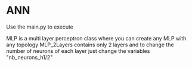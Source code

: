 # ANN

Use the main.py to execute 

MLP is a multi layer perceptron class where you can create any MLP with any topology
MLP_2Layers contains only 2 layers and to change the number of neurons of each layer just change the variables "nb_neurons_h1/2"






